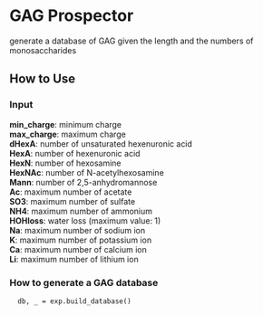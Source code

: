 # GAG Prospector
generate a database of GAG given the length and the numbers of monosaccharides

## How to Use 
### Input 
<b>min_charge</b>: minimum charge</br>
<b>max_charge</b>: maximum charge</br>
<b>dHexA</b>: number of unsaturated hexenuronic acid</br>
<b>HexA</b>: number of hexenuronic acid</br>
<b>HexN</b>: number of hexosamine</br>
<b>HexNAc</b>: number of N-acetylhexosamine</br>
<b>Mann</b>: number of 2,5-anhydromannose</br>
<b>Ac</b>: maximum number of acetate</br>
<b>SO3</b>: maximum number of sulfate</br>
<b>NH4</b>: maximum number of ammonium</br>
<b>HOHloss</b>: water loss (maximum value: 1)</br>
<b>Na</b>: maximum number of sodium ion</br>
<b>K</b>: maximum number of potassium ion</br>
<b>Ca</b>: maximum number of calcium ion</br>
<b>Li</b>: maximum number of lithium ion</br>

### How to generate a GAG database
```exp = GagProspector(4, 8, 200, 2000, 1, 6, 7, 0, 0, 2, 20, 1, 1, 0)
  db, _ = exp.build_database()
```
